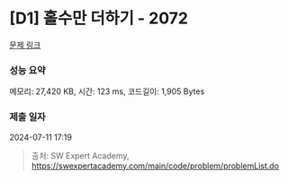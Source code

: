 # [D1] 홀수만 더하기 - 2072 

[문제 링크](https://swexpertacademy.com/main/code/problem/problemDetail.do?contestProbId=AV5QSEhaA5sDFAUq) 

### 성능 요약

메모리: 27,420 KB, 시간: 123 ms, 코드길이: 1,905 Bytes

### 제출 일자

2024-07-11 17:19



> 출처: SW Expert Academy, https://swexpertacademy.com/main/code/problem/problemList.do